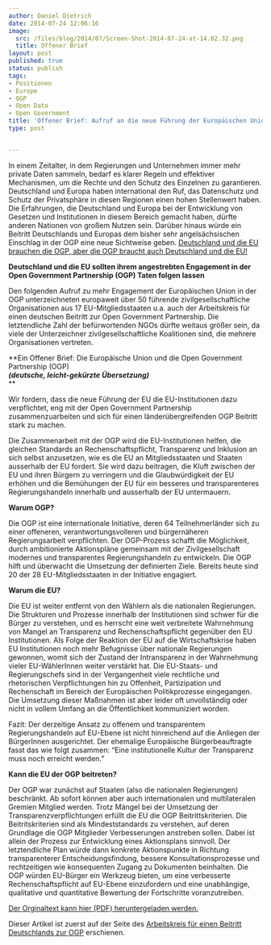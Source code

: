 ```yaml
---
author: Daniel Dietrich
date: 2014-07-24 12:06:16
image:
  src: /files/blog/2014/07/Screen-Shot-2014-07-24-at-14.02.32.png
  title: Offener Brief
layout: post
published: true
status: publish
tags:
- Positionen
- Europe
- OGP
- Open Data
- Open Government
title: 'Offener Brief: Aufruf an die neue Führung der Europäischen Union die Rechte und den Schutz des Einzelnen zu garantieren'
type: post


---
```


In einem Zeitalter, in dem Regierungen und Unternehmen immer mehr private Daten sammeln, bedarf es klarer Regeln und effektiver Mechanismen, um die Rechte und den Schutz des Einzelnen zu garantieren. Deutschland und Europa haben international den Ruf, das Datenschutz und Schutz der Privatsphäre in diesen Regionen einen hohen Stellenwert haben. Die Erfahrungen, die Deutschland und Europa bei der Entwicklung von Gesetzen und Institutionen in diesem Bereich gemacht haben, dürfte anderen Nationen von großem Nutzen sein. Darüber hinaus würde ein Beitritt Deutschlands und Europas dem bisher sehr angelsächsischen Einschlag in der OGP eine neue Sichtweise geben. [Deutschland und die EU brauchen die OGP, aber die OGP braucht auch Deutschland und die EU!](/blog/2013/10/deutschland-muss-der-open-government-partnership-beitreten/)

**Deutschland und die EU sollten ihrem angestrebten Engagement in der Open Government Partnership (OGP) Taten folgen lassen**

Den folgenden Aufruf zu mehr Engagement der Europäischen Union in der OGP unterzeichneten europaweit über 50 führende zivilgesellschaftliche Organisationen aus 17 EU-Mitgliedsstaaten u.a. auch der Arbeitskreis für einen deutschen Beitritt zur Open Government Partnership. Die letztendliche Zahl der befürwortenden NGOs dürfte weitaus größer sein, da viele der Unterzeichner zivilgesellschaftliche Koalitionen sind, die mehrere Organisationen vertreten.

**Ein Offener Brief: Die Europäische Union und die Open Government Partnership (OGP)  
**_(deutsche, leicht-gekürzte Übersetzung)_**  
**

Wir fordern, dass die neue Führung der EU die EU-Institutionen dazu verpflichtet, eng mit der Open Government Partnership zusammenzuarbeiten und sich für einen länderübergreifenden OGP Beitritt stark zu machen.

Die Zusammenarbeit mit der OGP wird die EU-Institutionen helfen, die gleichen Standards an Rechenschaftspflicht, Transparenz und Inklusion an sich selbst anzusetzen, wie es die EU an Mitgliedsstaaten und Staaten ausserhalb der EU fordert. Sie wird dazu beitragen, die Kluft zwischen der EU und ihren Bürgern zu verringern und die Glaubwürdigkeit der EU erhöhen und die Bemühungen der EU für ein besseres und transparenteres Regierungshandeln innerhalb und ausserhalb der EU untermauern.

**Warum OGP?**

Die OGP ist eine internationale Initiative, deren 64 Teilnehmerländer sich zu einer offeneren, verantwortungsvolleren und bürgernäheren Regierungsarbeit verpflichten. Der OGP-Prozess schafft die Möglichkeit, durch ambitionierte Aktionspläne gemeinsam mit der Zivilgesellschaft modernes und transparentes Regierungshandeln zu entwickeln. Die OGP hilft und überwacht die Umsetzung der definierten Ziele. Bereits heute sind 20 der 28 EU-Mitgliedsstaaten in der Initiative engagiert.

**Warum die EU?**

Die EU ist weiter entfernt von den Wählern als die nationalen Regierungen. Die Strukturen und Prozesse innerhalb der Institutionen sind schwer für die Bürger zu verstehen, und es herrscht eine weit verbreitete Wahrnehmung von Mangel an Transparenz und Rechenschaftspflicht gegenüber den EU Institutionen. Als Folge der Reaktion der EU auf die Wirtschaftskrise haben EU Institutionen noch mehr Befugnisse über nationale Regierungen gewonnen, womit sich der Zustand der Intransparenz in der Wahrnehmung vieler EU-WählerInnen weiter verstärkt hat. Die EU-Staats- und Regierungschefs sind in der Vergangenheit viele rechtliche und rhetorischen Verpflichtungen hin zu Offenheit, Partizipation und Rechenschaft im Bereich der Europäischen Politikprozesse eingegangen. Die Umsetzung dieser Maßnahmen ist aber leider oft unvollständig oder nicht in vollem Umfang an die Öffentlichkeit kommuniziert worden.

Fazit: Der derzeitige Ansatz zu offenem und transparentem Regierungshandeln auf EU-Ebene ist nicht hinreichend auf die Anliegen der BürgerInnen ausgerichtet. Der ehemalige Europäische Bürgerbeauftragte fasst das wie folgt zusammen: “Eine institutionelle Kultur der Transparenz muss noch erreicht werden.”

**Kann die EU der OGP beitreten?**

Der OGP war zunächst auf Staaten (also die nationalen Regierungen) beschränkt. Ab sofort können aber auch internationalen und multilateralen Gremien Mitglied werden. Trotz Mängel bei der Umsetzung der Transparenzverpflichtungen erfüllt die EU die OGP Beitrittskriterien. Die Beitritskriterien sind als Mindeststandards zu verstehen, auf deren Grundlage die OGP Mitglieder Verbesserungen anstreben sollen. Dabei ist allein der Prozess zur Entwicklung eines Aktionsplans sinnvoll. Der letztendliche Plan würde dann konkrete Aktionspunkte in Richtung transparenterer Entscheidungsfindung, bessere Konsultationsprozesse und rechtzeitigen wie konsequenten Zugang zu Dokumenten beinhalten. Die OGP würden EU-Bürger ein Werkzeug bieten, um eine verbesserte Rechenschaftspflicht auf EU-Ebene einzufordern und eine unabhängige, qualitative und quantitative Bewertung der Fortschritte voranzutreiben.

[Der Orginaltext kann hier (PDF) heruntergeladen werden.](http://opengovpartnership.de/files/2014/07/OGP-EU-CSO-statement-july-2014.pdf)

Dieser Artikel ist zuerst auf der Seite des [Arbeitskreis für einen Beitritt Deutschlands zur OGP](http://opengovpartnership.de/2014/07/offener-brief-aufruf-an-die-neue-fuehrung-der-europaeischen-union-die-rechte-und-den-schutz-des-einzelnen-zu-garantieren/) erschienen.